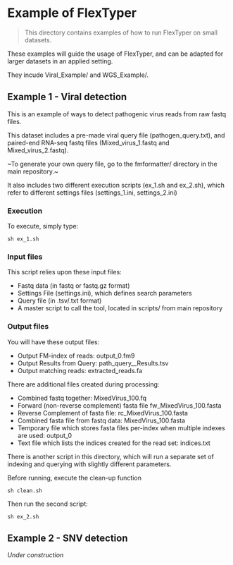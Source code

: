 # Example of FlexTyper

> This directory contains examples of how to run FlexTyper on small datasets.

These examples will guide the usage of FlexTyper, and can be adapted for larger datasets in an applied setting.

They incude Viral\_Example/ and WGS\_Example/.


## Example 1 - Viral detection

This is an example of ways to detect pathogenic virus reads from raw fastq files. 

This dataset includes a pre-made viral query file (pathogen\_query.txt), and paired-end RNA-seq fastq files (Mixed\_virus\_1.fastq and Mixed\_virus\_2.fastq).

~To generate your own query file, go to the fmformatter/ directory in the main repository.~ 

It also includes two different execution scripts (ex\_1.sh and ex\_2.sh), which refer to different settings files (settings\_1.ini, settings\_2.ini)

### Execution

To execute, simply type:
```
sh ex_1.sh
```

### Input files

This script relies upon these input files:
- Fastq data (in fastq or fastq.gz format)
- Settings File (settings.ini), which defines search parameters
- Query file (in .tsv/.txt format)
- A master script to call the tool, located in scripts/ from main repository

### Output files

You will have these output files:
- Output FM-index of reads: output\_0.fm9 
- Output Results from Query: path\_query\_\_Results.tsv
- Output matching reads: extracted\_reads.fa 

There are additional files created during processing:
- Combined fastq together: MixedVirus_100.fq
- Forward (non-reverse complement) fasta file fw_MixedVirus_100.fasta
- Reverse Complement of fasta file: rc_MixedVirus_100.fasta
- Combined fasta file from fastq data: MixedVirus_100.fasta
- Temporary file which stores fasta files per-index when multiple indexes are used: output_0
- Text file which lists the indices created for the read set: indices.txt

There is another script in this directory, which will run a separate set of indexing and querying with slightly different parameters. 

Before running, execute the clean-up function

```
sh clean.sh
```

Then run the second script:

```
sh ex_2.sh
```


## Example 2 - SNV detection
*Under construction*


